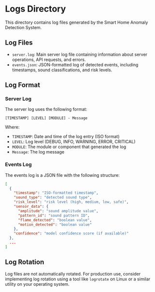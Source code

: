 # Logs Directory

This directory contains log files generated by the Smart Home Anomaly Detection System.

## Log Files

- `server.log`: Main server log file containing information about server operations, API requests, and errors.
- `events.json`: JSON-formatted log of detected events, including timestamps, sound classifications, and risk levels.

## Log Format

### Server Log

The server log uses the following format:

```
[TIMESTAMP] [LEVEL] [MODULE] - Message
```

Where:
- `TIMESTAMP`: Date and time of the log entry (ISO format)
- `LEVEL`: Log level (DEBUG, INFO, WARNING, ERROR, CRITICAL)
- `MODULE`: The module or component that generated the log
- `Message`: The log message

### Events Log

The events log is a JSON file with the following structure:

```json
[
  {
    "timestamp": "ISO-formatted timestamp",
    "sound_type": "detected sound type",
    "risk_level": "risk level (high, medium, low, safe)",
    "sensor_data": {
      "amplitude": "sound amplitude value",
      "pattern_id": "sound pattern ID",
      "flame_detected": "boolean value",
      "motion_detected": "boolean value"
    },
    "confidence": "model confidence score (if available)"
  },
  ...
]
```

## Log Rotation

Log files are not automatically rotated. For production use, consider implementing log rotation using a tool like `logrotate` on Linux or a similar utility on your operating system.